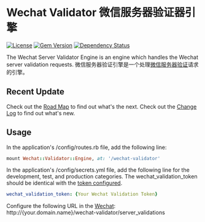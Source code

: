 # Wechat Validator 微信服务器验证器引擎

[![License](https://img.shields.io/badge/license-MIT-green.svg)](http://opensource.org/licenses/MIT)
[![Gem Version](https://badge.fury.io/rb/wechat-validator.svg)](https://badge.fury.io/rb/wechat-validator)
[![Dependency Status](https://gemnasium.com/badges/github.com/topbitdu/wechat-validator.svg)](https://gemnasium.com/github.com/topbitdu/wechat-validator)

The Wechat Server Validator Engine is an engine which handles the Wechat server validation requests.
微信服务器验证引擎是一个处理[微信服务器验证](http://mp.weixin.qq.com/wiki/8/f9a0b8382e0b77d87b3bcc1ce6fbc104.html#.E7.AC.AC.E4.BA.8C.E6.AD.A5.EF.BC.9A.E9.AA.8C.E8.AF.81.E6.9C.8D.E5.8A.A1.E5.99.A8.E5.9C.B0.E5.9D.80.E7.9A.84.E6.9C.89.E6.95.88.E6.80.A7)请求的引擎。



## Recent Update

Check out the [Road Map](ROADMAP.md) to find out what's the next.
Check out the [Change Log](CHANGELOG.md) to find out what's new.



## Usage

In the application's /config/routes.rb file, add the following line:
```ruby
mount Wechat::Validator::Engine, at: '/wechat-validator'
```

In the application's /config/secrets.yml file, add the following line for the development, test, and production categories. The wechat_validation_token should be identical with the [token configured](http://mp.weixin.qq.com/wiki/8/f9a0b8382e0b77d87b3bcc1ce6fbc104.html#.E7.AC.AC.E4.B8.80.E6.AD.A5.EF.BC.9A.E5.A1.AB.E5.86.99.E6.9C.8D.E5.8A.A1.E5.99.A8.E9.85.8D.E7.BD.AE).
```yaml
wechat_validation_token: {Your Wechat Validation Token}
```

Configure the following URL in the [Wechat](http://mp.weixin.qq.com/wiki/8/f9a0b8382e0b77d87b3bcc1ce6fbc104.html#.E7.AC.AC.E4.B8.80.E6.AD.A5.EF.BC.9A.E5.A1.AB.E5.86.99.E6.9C.8D.E5.8A.A1.E5.99.A8.E9.85.8D.E7.BD.AE):
http://{your.domain.name}/wechat-validator/server_validations
